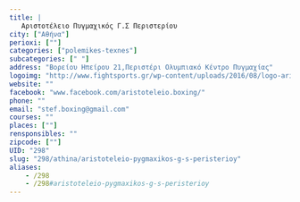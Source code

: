 ```yaml
---
title: |
   Αριστοτέλειο Πυγμαχικός Γ.Σ Περιστερίου
city: ["Αθήνα"]
perioxi: [""]
categories: ["polemikes-texnes"]
subcategories: [" "]
address: "Βορείου Ηπείρου 21,Περιστέρι Ολυμπιακό Κέντρο Πυγμαχίας"
logoimg: "http://www.fightsports.gr/wp-content/uploads/2016/08/logo-aristoteleio-gspp.jpg"
website: ""
facebook: "www.facebook.com/aristoteleio.boxing/"
phone: ""
email: "stef.boxing@gmail.com"
courses: ""
places: [""]
rensponsibles: ""
zipcode: [""]
UID: "298"
slug: "298/athina/aristoteleio-pygmaxikos-g-s-peristerioy"
aliases:
    - /298
    - /298#aristoteleio-pygmaxikos-g-s-peristerioy
---
```


